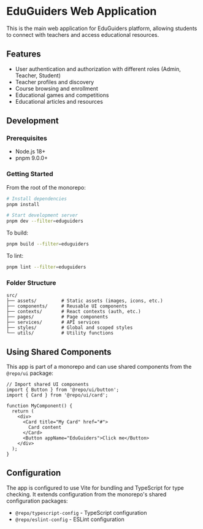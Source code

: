 # EduGuiders Web Application

This is the main web application for EduGuiders platform, allowing students to connect with teachers and access educational resources.

## Features

- User authentication and authorization with different roles (Admin, Teacher, Student)
- Teacher profiles and discovery
- Course browsing and enrollment
- Educational games and competitions
- Educational articles and resources

## Development

### Prerequisites

- Node.js 18+
- pnpm 9.0.0+

### Getting Started

From the root of the monorepo:

```bash
# Install dependencies
pnpm install

# Start development server
pnpm dev --filter=eduguiders
```

To build:

```bash
pnpm build --filter=eduguiders
```

To lint:

```bash
pnpm lint --filter=eduguiders
```

### Folder Structure

```
src/
├── assets/         # Static assets (images, icons, etc.)
├── components/     # Reusable UI components
├── contexts/       # React contexts (auth, etc.)
├── pages/          # Page components
├── services/       # API services
├── styles/         # Global and scoped styles
└── utils/          # Utility functions
```

## Using Shared Components

This app is part of a monorepo and can use shared components from the `@repo/ui` package:

```tsx
// Import shared UI components
import { Button } from '@repo/ui/button';
import { Card } from '@repo/ui/card';

function MyComponent() {
  return (
    <div>
      <Card title="My Card" href="#">
        Card content
      </Card>
      <Button appName="EduGuiders">Click me</Button>
    </div>
  );
}
```

## Configuration

The app is configured to use Vite for bundling and TypeScript for type checking.
It extends configuration from the monorepo's shared configuration packages:

- `@repo/typescript-config` - TypeScript configuration
- `@repo/eslint-config` - ESLint configuration